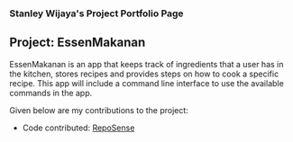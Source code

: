 ### Stanley Wijaya's Project Portfolio Page

## Project: EssenMakanan

EssenMakanan is an app that keeps track of ingredients that a user has in the kitchen, stores recipes and provides 
steps on how to cook a specific recipe. This app will include a command line interface to use the available 
commands in the app.

Given below are my contributions to the project:

- Code contributed: [RepoSense](https://tinyurl.com/2tv8htsv)


